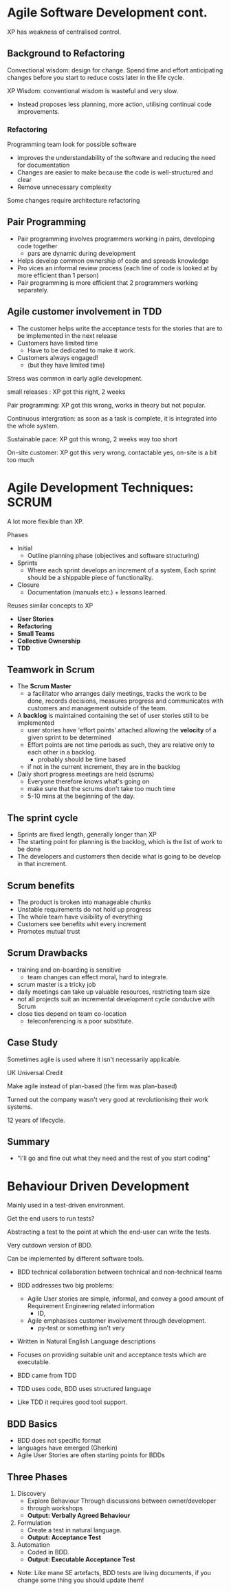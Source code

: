 # Agile Software Development cont.

XP has weakness of centralised control.

## Background to Refactoring

Convectional wisdom: design for change. Spend time and effort anticipating changes before you start to reduce costs later in the life cycle.

XP Wisdom: conventional wisdom is wasteful and very slow.
- Instead proposes less planning, more action, utilising continual code improvements.

### Refactoring

Programming team look for possible software
- improves the understandability of the software and reducing the need for documentation
- Changes are easier to make because the code is well-structured and clear
- Remove unnecessary complexity

Some changes require architecture refactoring


## Pair Programming

- Pair programming involves programmers working in pairs, developing code together
	- pars are dynamic during development
- Helps develop common ownership of code and spreads knowledge
- Pro vices an informal review process (each line of code is looked at by more efficient than 1 person)
- Pair programming is more efficient that 2 programmers working separately.

## Agile customer involvement in TDD

- The customer helps write the acceptance tests for the stories that are to be implemented in the next release
- Customers have limited time
	- Have to be dedicated to make it work.
- Customers always engaged!
	- (but they have limited time)

Stress was common in early agile development.


small releases : XP got this right, 2 weeks 

Pair programming: XP got this wrong, works in theory but not popular.

Continuous intergration: as soon as a task is complete, it is integrated into the whole system.

Sustainable pace: XP got this wrong, 2 weeks way too short

On-site customer: XP got this very wrong. contactable yes, on-site is a bit too much



# Agile Development Techniques: SCRUM

A lot more flexible than XP.

Phases
- Initial
	- Outline planning phase (objectives and software structuring)
- Sprints
	- Where each sprint develops an increment of a system, Each sprint should be a shippable piece of functionality.
- Closure
	- Documentation (manuals etc.) + lessons learned.

Reuses similar concepts to XP
- **User Stories**
- **Refactoring**
- **Small Teams**
- **Collective Ownership**
- **TDD**



## Teamwork in Scrum

- The **Scrum Master**
	- a facilitator who arranges daily meetings, tracks the work to be done, records decisions, measures progress and communicates with customers and management outside of the team.
- A **backlog** is maintained containing the set of user stories still to be implemented
	- user stories have 'effort points' attached allowing the **velocity** of a given sprint to be determined
	- Effort points are not time periods as such, they are relative only to each other in a backlog.
		- probably should be time based
	- if not in the current increment, they are in the backlog
- Daily short progress meetings are held (scrums)
	- Everyone therefore knows what's going on
	- make sure that the scrums don't take too much time
	- 5-10 mins at the beginning of the day.

## The sprint cycle

- Sprints are fixed length, generally longer than XP
- The starting point for planning is the backlog, which is the list of work to be done
- The developers and customers then decide what is going to be develop in that increment.


## Scrum benefits

- The product is broken into manageable chunks
- Unstable requirements do not hold up progress
- The whole team have visibility of everything
- Customers see benefits whit every increment 
- Promotes mutual trust


## Scrum Drawbacks

- training and on-boarding is sensitive
	- team changes can effect moral, hard to integrate.
- scrum master is a tricky job
- daily meetings can take up valuable resources, restricting team size
- not all projects suit an incremental development cycle conducive with Scrum
- close ties depend on team co-location
	- teleconferencing is a poor substitute.


## Case Study

Sometimes agile is used where it isn't necessarily applicable.

UK Universal Credit

Make agile instead of plan-based (the firm was plan-based)

Turned out the company wasn't very good at revolutionising their work systems.

12 years of lifecycle.

## Summary

- "I'll go and fine out what they need and the rest of you start coding"



# Behaviour Driven Development

Mainly used in a test-driven environment.

Get the end users to run tests?

Abstracting a test to the point at which the end-user can write the tests.

Very cutdown version of BDD.

Can be implemented by different software tools.

- BDD technical collaboration between technical and non-technical teams
- BDD addresses two big problems:
	- Agile User stories are simple, informal, and convey a good amount of Requirement Engineering related information
		- ID,
	- Agile emphasises customer involvement through development.
		- py-test or something isn't very


- Written in Natural English Language descriptions
- Focuses on providing suitable unit and acceptance tests which are executable.
- BDD came from TDD
- TDD uses code, BDD uses structured language
- Like TDD it requires good tool support.

## BDD Basics

- BDD does not specific format
- languages have emerged (Gherkin)
- Agile User Stories are often starting points for BDDs

## Three Phases
1. Discovery
	- Explore Behaviour Through discussions between owner/developer
	- through workshops
	- **Output: Verbally Agreed Behaviour**
1. Formulation
	- Create a test in natural language.
	- **Output: Acceptance Test**
1. Automation
	- Coded in BDD. 
	- **Output: Executable Acceptance Test**

- Note: Like mane SE artefacts, BDD tests are living documents, if you change some thing you should update them!

